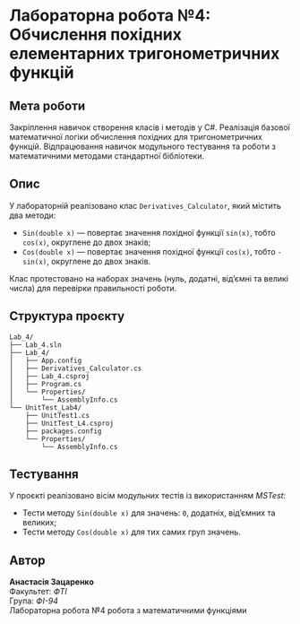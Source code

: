 # Лабораторна робота №4: Обчислення похідних елементарних тригонометричних функцій

## Мета роботи  
Закріплення навичок створення класів і методів у C#. Реалізація базової математичної логіки обчислення похідних для тригонометричних функцій. Відпрацювання навичок модульного тестування та роботи з математичними методами стандартної бібліотеки.

## Опис  
У лабораторній реалізовано клас `Derivatives_Calculator`, який містить два методи:
- `Sin(double x)` — повертає значення похідної функції `sin(x)`, тобто `cos(x)`, округлене до двох знаків;
- `Cos(double x)` — повертає значення похідної функції `cos(x)`, тобто `-sin(x)`, округлене до двох знаків.

Клас протестовано на наборах значень (нуль, додатні, від’ємні та великі числа) для перевірки правильності роботи.

## Структура проєкту
```
Lab_4/ 
├── Lab_4.sln 
├── Lab_4/ 
│   ├── App.config
│   ├── Derivatives_Calculator.cs
│   ├── Lab_4.csproj 
│   ├── Program.cs
│   └── Properties/
│       └── AssemblyInfo.cs
└── UnitTest_Lab4/ 
    ├── UnitTest1.cs
    ├── UnitTest_L4.csproj 
    ├── packages.config
    └── Properties/
        └── AssemblyInfo.cs
```

## Тестування  
У проєкті реалізовано вісім модульних тестів із використанням *MSTest*:
- Тести методу `Sin(double x)` для значень: `0`, додатніх, від’ємних та великих;
- Тести методу `Cos(double x)` для тих самих груп значень.

## Автор
**Анастасія Зацаренко**  
Факультет: *ФТІ*  
Група: *ФІ-94*  
Лабораторна робота №4 робота з математичними функціями
